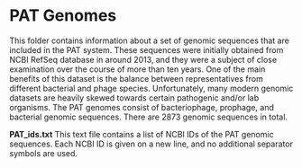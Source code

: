 # PAT Genomes

This folder contains information about a set of genomic sequences that are included in the PAT system. 
These sequences were initially obtained from NCBI RefSeq database in around 2013, and they were a subject of close examination over the course of more than ten years. 
One of the main benefits of this dataset is the balance between representatives from different bacterial and phage species. 
Unfortunately, many modern genomic datasets are heavily skewed towards certain pathogenic and/or lab organisms. 
The PAT genomes consist of bacteriophage, prophage, and bacterial genomic sequences. There are 2873 genomic sequences in total.

**PAT_ids.txt**
This text file contains a list of NCBI IDs of the PAT genomic sequences. 
Each NCBI ID is given on a new line, and no additional separator symbols are used.
